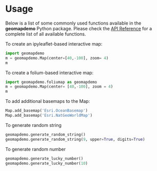 # Usage

Below is a list of some commonly used functions available in the **geomapdemo** Python package. Please check the [API Reference](https://zyang91.github.io/geomapdemo/geomapdemo/) for a complete list of all available functions.

To create an ipyleaflet-based interactive map:

```python
import geomapdemo
m = geomapdemo.Map(center=[40,-100], zoom= 4)
m
```


To create a folium-based interactive map:

```python
import geomapdemo.foliumap as geomapdemo
m = geomapdemo.Map(center= [40,-100], zoom = 4)
m
```


To add additional basemaps to the Map:

```python
Map.add_basemap('Esri.OceanBasemap')
Map.add_basemap('Esri.NatGeoWorldMap')
```

To generate random string

```python
geomapdemo.generate_random_string()
geomapdemo.generate_random_string(9, upper=True, digits=True)
```

To generate random number

```python
geomapdemo.generate_lucky_number()
geomapdemo.generate_lucky_number(10)
```